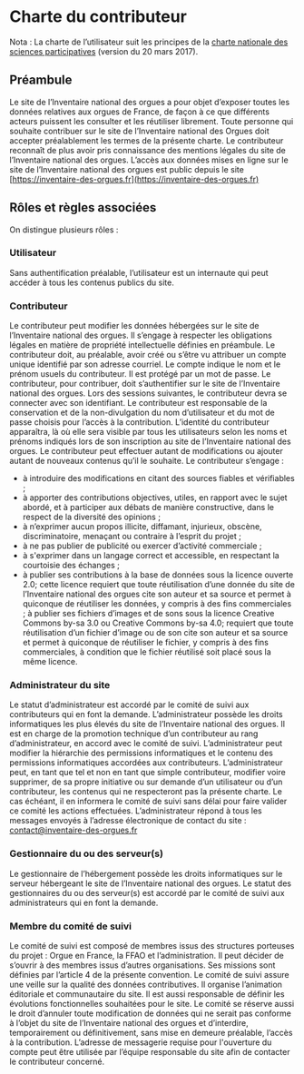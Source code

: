 # Charte du contributeur

Nota : La charte de l’utilisateur suit les principes de la [charte nationale des sciences participatives](https://inra-dam-front-resources-cdn.brainsonic.com/ressources/afile/403674-cf7ac-resource-charte-francaise-des-sciences-et-recherches-participatives.pdf)
(version du 20 mars 2017).

## Préambule

Le site de l’Inventaire national des orgues a pour objet d’exposer toutes les données relatives aux orgues de France, de façon à ce que différents acteurs puissent les consulter et les réutiliser librement.
Toute personne qui souhaite contribuer sur le site de l’Inventaire national des Orgues doit accepter préalablement les termes de la présente charte.
Le contributeur reconnaît de plus avoir pris connaissance des mentions légales du site de l’Inventaire national des orgues.
L’accès aux données mises en ligne sur le site de l’Inventaire national des orgues est public depuis le site [https://inventaire-des-orgues.fr](https://inventaire-des-orgues.fr) 

## Rôles et règles associées
On distingue plusieurs rôles :

### Utilisateur
Sans authentification préalable, l’utilisateur est un internaute qui peut accéder à tous les contenus publics du site.

### Contributeur
Le contributeur peut modifier les données hébergées sur le site de l’Inventaire national des orgues.
Il s’engage à respecter les obligations légales en matière de propriété intellectuelle définies en préambule.
Le contributeur doit, au préalable, avoir créé ou s’être vu attribuer un compte unique identifié par son adresse courriel. Le compte indique le nom et le prénom usuels du contributeur. Il est protégé par un mot de passe. Le contributeur, pour contribuer, doit s’authentifier sur le site de l’Inventaire national des orgues. Lors des sessions suivantes, le contributeur devra se connecter avec son identifiant. Le contributeur est responsable de la conservation et de la non-divulgation du nom d’utilisateur et du mot de passe choisis pour l’accès à la contribution.
L’identité du contributeur apparaîtra, là où elle sera visible par tous les utilisateurs selon les noms et prénoms indiqués lors de son inscription au site de l’Inventaire national des orgues.
Le contributeur peut effectuer autant de modifications ou ajouter autant de nouveaux contenus qu’il le souhaite.
Le contributeur s’engage :
-	à introduire des modifications en citant des sources fiables et vérifiables ;
-	à apporter des contributions objectives, utiles, en rapport avec le sujet abordé, et à participer aux débats de manière constructive, dans le respect de la diversité des opinions ;
-	à n’exprimer aucun propos illicite, diffamant, injurieux, obscène, discriminatoire, menaçant ou contraire à l’esprit du projet ; 
-	à ne pas publier de publicité ou exercer d’activité commerciale ;
-	à s'exprimer dans un langage correct et accessible, en respectant la courtoisie des échanges ;
-	à publier ses contributions à la base de données sous la licence ouverte 2.0; cette licence requiert que toute réutilisation d’une donnée du site de l’Inventaire national des orgues cite son auteur et sa source et permet à quiconque de réutiliser les données, y compris à des fins commerciales ; à publier ses fichiers d’images et de sons sous la licence Creative Commons by-sa 3.0 ou Creative Commons by-sa 4.0; requiert que toute réutilisation d’un fichier d’image ou de son cite son auteur et sa source et permet à quiconque de réutiliser le fichier, y compris à des fins commerciales, à condition que le fichier réutilisé soit placé sous la même licence.

### Administrateur du site
Le statut d’administrateur est accordé par le comité de suivi aux contributeurs qui en font la demande. L’administrateur possède les droits informatiques les plus élevés du site de l’Inventaire national des orgues. Il est en charge de la promotion technique d’un contributeur au rang d’administrateur, en accord avec le comité de suivi. 
L’administrateur peut modifier la hiérarchie des permissions informatiques et le contenu des permissions informatiques accordées aux contributeurs.
L’administrateur peut, en tant que tel et non en tant que simple contributeur, modifier voire supprimer, de sa propre initiative ou sur demande d’un utilisateur ou d’un contributeur, les contenus qui ne respecteront pas la présente charte. Le cas échéant, il en informera le comité de suivi sans délai pour faire valider ce comité les actions effectuées.
L’administrateur répond à tous les messages envoyés à l’adresse électronique de contact du site : contact@inventaire-des-orgues.fr

### Gestionnaire du ou des serveur(s)
Le gestionnaire de l’hébergement possède les droits informatiques sur le serveur hébergeant le site de l’Inventaire national des orgues.
Le statut des gestionnaires du ou des serveur(s) est accordé par le comité de suivi aux administrateurs qui en font la demande.

### Membre du comité de suivi
Le comité de suivi est composé de membres issus des structures porteuses du projet : Orgue en France, la FFAO et l’administration. Il peut décider de s’ouvrir à des membres issus d’autres organisations.
Ses missions sont définies par l’article 4 de la présente convention. Le comité de suivi assure une veille sur la qualité des données contributives. Il organise l’animation éditoriale et communautaire du site. Il est aussi responsable de définir les évolutions fonctionnelles souhaitées pour le site. Le comité se réserve aussi le droit d’annuler toute modification de données qui ne serait pas conforme à l’objet du site de l’Inventaire national des orgues et d’interdire, temporairement ou définitivement, sans mise en demeure préalable, l’accès à la contribution.
L’adresse de messagerie requise pour l'ouverture du compte peut être utilisée par l’équipe responsable du site afin de contacter le contributeur concerné.

